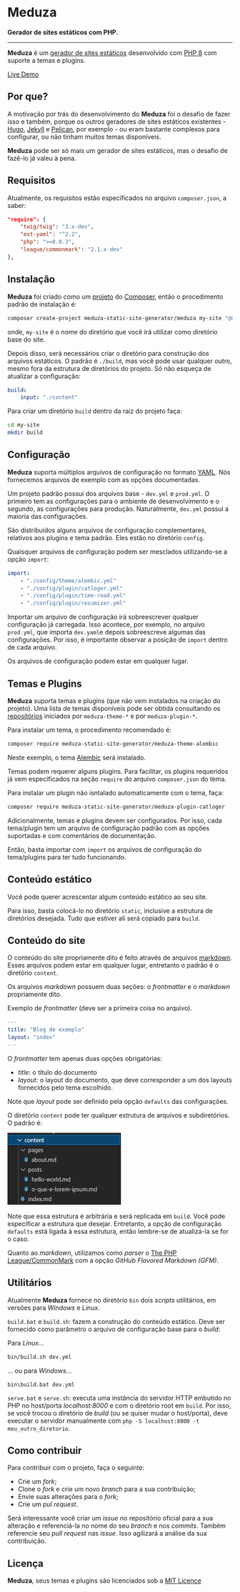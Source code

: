 # Meduza
**Gerador de sites estáticos com PHP.**

---

**Meduza** é um [gerador de sites estáticos](https://en.wikipedia.org/wiki/Static_web_page) desenvolvido com [PHP 8](https://https://www.php.net/releases/8.0/pt_BR.php) com suporte a temas e plugins.

[Live Demo](https://meduza-static-site-generator.github.io/sample-blog/)

## Por que?

A motivação por trás do desenvolvimento do **Meduza** foi o desafio de fazer isso e também, porque os outros geradores de sites estáticos existentes - [Hugo](https://gohugo.io/), [Jekyll](https://jekyllrb.com/) e [Pelican](http://blog.getpelican.com/), por exemplo - ou eram bastante complexos para configurar, ou não tinham muitos temas disponíveis.

**Meduza** pode ser só mais um gerador de sites estáticos, mas o desafio de fazê-lo já valeu à pena.

## Requisitos

Atualmente, os requisitos estão especificados no arquivo ```composer.json```, a saber:

```json
"require": {
    "twig/twig": "3.x-dev",
    "ext-yaml": "^2.2",
    "php": ">=8.0.3",
    "league/commonmark": "2.1.x-dev"
},
```

## Instalação

**Meduza** foi criado como um [projeto](https://getcomposer.org/doc/04-schema.md#type) do [Composer](https://getcomposer.org/), então o procedimento padrão de instalação é:

```sh
composer create-project meduza-static-site-generator/meduza my-site "@dev"
```

onde, ```my-site``` é o nome do diretório que você irá utilizar como diretório base do site.

Depois disso, será necessários criar o diretório para construção dos arquivos estáticos. O padrão é ```./build```, mas você pode usar qualquer outro, mesmo fora da estrutura de diretórios do projeto. Só não esqueça de atualizar a configuração:

```yaml
build:
    input: "./content"
```

Para criar um diretório ```build``` dentro da raíz do projeto faça:

```sh
cd my-site
mkdir build
```

## Configuração

**Meduza** suporta múltiplos arquivos de configuração no formato [YAML](https://pt.wikipedia.org/wiki/YAML). Nós fornecemos arquivos de exemplo com as opções documentadas.

Um projeto padrão possui dos arquivos base - ```dev.yml``` e ```prod.yml```. O primeiro tem as configurações para o ambiente de desenvolvimento e o segundo, as configurações para produção. Naturalmente, ```dev.yml``` possui a maioria das configurações.

São distribuídos alguns arquivos de configuração complementares, relativos aos plugins e tema padrão. Eles estão no diretório ```config```.

Quaisquer arquivos de configuração podem ser mesclados utilizando-se a opção ```import```:

```yaml
import:
    - "./config/theme/alembic.yml"
    - "./config/plugin/catloger.yml"
    - "./config/plugin/time-read.yml"
    - "./config/plugin/resumizer.yml"
```

Importar um arquivo de configuração irá sobreescrever qualquer configuração já carregada. Isso acontece, por exemplo, no arquivo ```prod.yml```, que importa ```dev.yaml```e depois sobreescreve algumas das configurações. Por isso, é importante observar a posição de ```import``` dentro de cada arquivo.

Os arquivos de configuração podem estar em qualquer lugar.

## Temas e Plugins

**Meduza** suporta temas e plugins (que não vem instalados na criação do projeto). Uma lista de temas disponíveis pode ser obtida consultando os [repositórios](https://github.com/orgs/meduza-static-site-generator/repositories) iniciados por ```meduza-theme-*``` e por ```meduza-plugin-*```.


Para instalar um tema, o procedimento recomendado é:

```sh
composer require meduza-static-site-generator/meduza-theme-alembic
```

Neste exemplo, o tema [Alembic](https://github.com/meduza-static-site-generator/meduza-theme-alembic) será instalado.

Temas podem requerer alguns plugins. Para facilitar, os plugins requeridos já vem especificados na seção ```require``` do arquivo ```composer.json``` do tema.

Para instalar um plugin não isntalado automaticamente com o tema, faça:

```sh
composer require meduza-static-site-generator/meduza-plugin-catloger
```

Adicionalmente, temas e plugins devem ser configurados. Por isso, cada tema/plugin tem um arquivo de configuração padrão com as opções suportadas e com comentários de documentação.

Então, basta importar com ```import``` os arquivos de configuração do tema/plugins para ter tudo funcionando.

## Conteúdo estático

Você pode querer acrescentar algum conteúdo estático ao seu site.

Para isso, basta colocá-lo no diretório ```static```, inclusive a estrutura de diretórios desejada. Tudo que estiver ali será copiado para ```build```.

## Conteúdo do site

O conteúdo do site propriamente dito é feito através de arquivos [markdown](https://pt.wikipedia.org/wiki/Markdown). Esses arquivos podem estar em qualquer lugar, entretanto o padrão é o diretório ```content```.

Os arquivos *markdown* possuem duas seções: o *frontmatter* e o *markdown* propriamente dito.

Exemplo de *frontmatter* (deve ser a primeira coisa no arquivo).
```yaml
---
title: "Blog de exemplo"
layout: "index"
---
```

O *frontmatter* tem apenas duas opções obrigatórias:

- *title*: o título do documento
- *layout*: o layout do documento, que deve corresponder a um dos layouts fornecidos pelo tema escolhido.

Note que *layout* pode ser definido pela opção ```defaults``` das configurações.

O diretório ```content``` pode ter qualquer estrutura de arquivos e subdiretórios. O padrão é:

![Estrutura padrão do diretório content](content-dir-structure.png "Estrutura padrão do diretório content")

Note que essa estrutura é arbitrária e será replicada em ```build```. Você pode especificar a estrutura que desejar. Entretanto, a opção de configuração ```defaults``` está ligada à essa estrutura, então lembre-se de atualizá-la se for o caso.

Quanto ao *markdown*, utilizamos como *parser* o [The PHP League/CommonMark](https://commonmark.thephpleague.com/) com a opção *GitHub Flavored Markdown (GFM)*.

## Utilitários

Atualmente **Meduza** fornece no diretório ```bin``` dois *scripts* utilitários, em versões para *Windows* e *Linux*.

```build.bat``` e ```build.sh```: fazem a construção do conteúdo estático. Deve ser fornecido como parâmetro o arquivo de configuração base para o *build*:

Para *Linux*...
```sh
bin/build.sh dev.yml
```

... ou para *Windows*...

```batch
bin\build.bat dev.yml
```

```serve.bat``` e ```serve.sh```: executa uma instância do servidor HTTP embutido no PHP no host/porta *localhost:8000* e com o diretório root em ```build```. Por isso, se você trocou o diretório de *build* (ou se quiser mudar o host/porta), deve executar o servidor manualmente com ```php -S localhost:8000 -t meu_outro_diretorio```.

## Como contribuir

Para contribuir com o projeto, faça o seguinte:

- Crie um *fork*;
- Clone o *fork* e crie um novo *branch* para a sua contribuição;
- Envie suas alterações para o *fork*;
- Crie um *pul request*.

Será interessante você criar um *issue* no repositório oficial para a sua alteração e referenciá-la no nome do seu *branch* e nos *commits*. Também referencie seu *pull request* nas *issue*. Isso agilizará a análise da sua contribuição.

## Licença

**Meduza**, seus temas e plugins são licenciados sob a [MIT Licence](https://github.com/meduza-static-site-generator/meduza/blob/main/LICENSE)